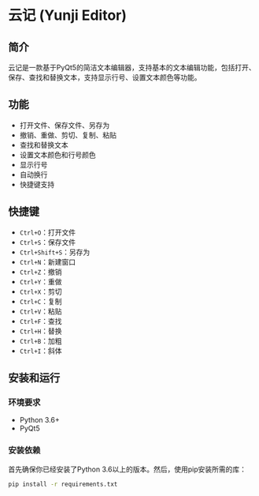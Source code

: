 # 云记 (Yunji Editor)

## 简介
云记是一款基于PyQt5的简洁文本编辑器，支持基本的文本编辑功能，包括打开、保存、查找和替换文本，支持显示行号、设置文本颜色等功能。

## 功能
- 打开文件、保存文件、另存为
- 撤销、重做、剪切、复制、粘贴
- 查找和替换文本
- 设置文本颜色和行号颜色
- 显示行号
- 自动换行
- 快捷键支持

## 快捷键
- `Ctrl+O`：打开文件
- `Ctrl+S`：保存文件
- `Ctrl+Shift+S`：另存为
- `Ctrl+N`：新建窗口
- `Ctrl+Z`：撤销
- `Ctrl+Y`：重做
- `Ctrl+X`：剪切
- `Ctrl+C`：复制
- `Ctrl+V`：粘贴
- `Ctrl+F`：查找
- `Ctrl+H`：替换
- `Ctrl+B`：加粗
- `Ctrl+I`：斜体

## 安装和运行

### 环境要求
- Python 3.6+
- PyQt5

### 安装依赖
首先确保你已经安装了Python 3.6以上的版本。然后，使用pip安装所需的库：

```bash
pip install -r requirements.txt
